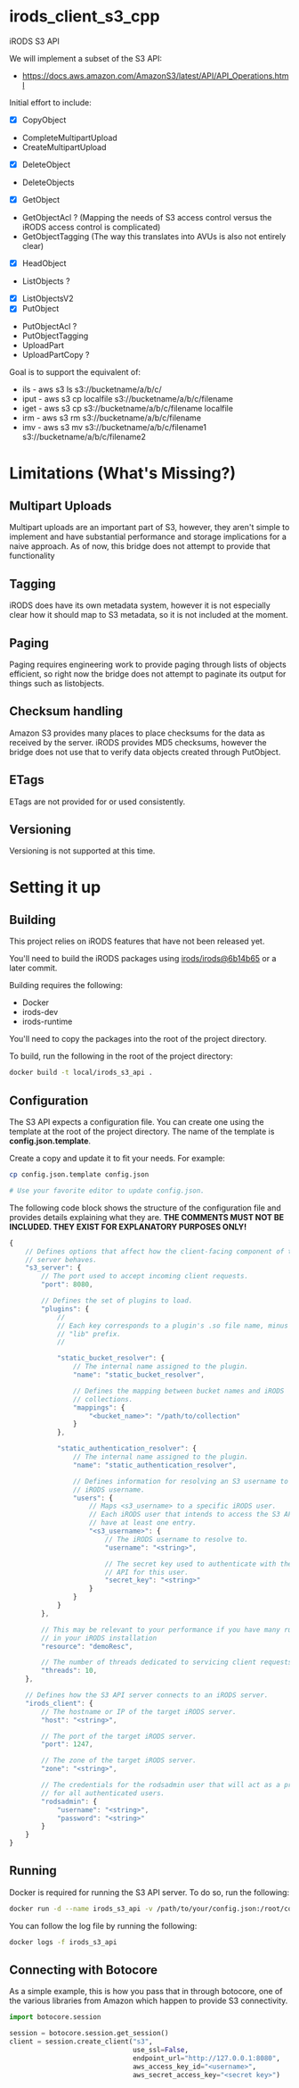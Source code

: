 # irods_client_s3_cpp

iRODS S3 API

We will implement a subset of the S3 API:
  - https://docs.aws.amazon.com/AmazonS3/latest/API/API_Operations.html

Initial effort to include:
  - [x] CopyObject
  - CompleteMultipartUpload
  - CreateMultipartUpload
  - [x] DeleteObject
  - DeleteObjects
  - [x] GetObject
  - GetObjectAcl ? (Mapping the needs of S3 access control versus the iRODS access control is complicated)
  - GetObjectTagging (The way this translates into AVUs is also not entirely clear)
  - [x] HeadObject
  - ListObjects ?
  - [x] ListObjectsV2
  - [x] PutObject
  - PutObjectAcl ?
  - PutObjectTagging
  - UploadPart
  - UploadPartCopy ?

Goal is to support the equivalent of:
 - ils - aws s3 ls s3://bucketname/a/b/c/
 - iput - aws s3 cp localfile s3://bucketname/a/b/c/filename
 - iget - aws s3 cp s3://bucketname/a/b/c/filename localfile
 - irm - aws s3 rm s3://bucketname/a/b/c/filename
 - imv - aws s3 mv s3://bucketname/a/b/c/filename1 s3://bucketname/a/b/c/filename2

# Limitations (What's Missing?)

## Multipart Uploads

Multipart uploads are an important part of S3, however, they aren't simple to implement and have substantial performance
and storage implications for a naive approach. As of now, this bridge does not attempt to provide that functionality

## Tagging

iRODS does have its own metadata system, however it is not especially clear how it should map to S3 metadata, so it is not
included at the moment.

## Paging

Paging requires engineering work to provide paging through lists of objects efficient, so right now the bridge does not
attempt to paginate its output for things such as listobjects.

## Checksum handling

Amazon S3 provides many places to place checksums for the data as received by the server. iRODS provides MD5 checksums, 
however the bridge does not use that to verify data objects created through PutObject.

## ETags

ETags are not provided for or used consistently.

## Versioning

Versioning is not supported at this time.

# Setting it up <a id="Interesting_Part"/>

## Building

This project relies on iRODS features that have not been released yet.

You'll need to build the iRODS packages using [irods/irods@6b14b65](https://github.com/irods/irods/tree/6b14b65301fc119ffc5cfaae4b0f5e68872100b9) or a later commit.

Building requires the following:
- Docker
- irods-dev
- irods-runtime

You'll need to copy the packages into the root of the project directory.

To build, run the following in the root of the project directory:

```bash
docker build -t local/irods_s3_api .
```

## Configuration

The S3 API expects a configuration file. You can create one using the template at the root of the project directory. The name of the template is **config.json.template**.

Create a copy and update it to fit your needs. For example:

```bash
cp config.json.template config.json

# Use your favorite editor to update config.json.
```

The following code block shows the structure of the configuration file and provides details explaining what they are. **THE COMMENTS MUST NOT BE INCLUDED. THEY EXIST FOR EXPLANATORY PURPOSES ONLY!**

```js
{
    // Defines options that affect how the client-facing component of the
    // server behaves.
    "s3_server": {
        // The port used to accept incoming client requests.
        "port": 8080,

        // Defines the set of plugins to load.
        "plugins": {
            //
            // Each key corresponds to a plugin's .so file name, minus the
            // "lib" prefix.
            //

            "static_bucket_resolver": {
                // The internal name assigned to the plugin.
                "name": "static_bucket_resolver",

                // Defines the mapping between bucket names and iRODS
                // collections.
                "mappings": {
                    "<bucket_name>": "/path/to/collection"
                }
            },

            "static_authentication_resolver": {
                // The internal name assigned to the plugin.
                "name": "static_authentication_resolver",

                // Defines information for resolving an S3 username to an
                // iRODS username.
                "users": {
                    // Maps <s3_username> to a specific iRODS user.
                    // Each iRODS user that intends to access the S3 API must
                    // have at least one entry.
                    "<s3_username>": {
                        // The iRODS username to resolve to.
                        "username": "<string>",

                        // The secret key used to authenticate with the S3
                        // API for this user.
                        "secret_key": "<string>"
                    }
                }
            }
        },

        // This may be relevant to your performance if you have many rules
        // in your iRODS installation
        "resource": "demoResc",

        // The number of threads dedicated to servicing client requests.
        "threads": 10,
    },

    // Defines how the S3 API server connects to an iRODS server.
    "irods_client": {
        // The hostname or IP of the target iRODS server.
        "host": "<string>",

        // The port of the target iRODS server.
        "port": 1247,

        // The zone of the target iRODS server.
        "zone": "<string>",

        // The credentials for the rodsadmin user that will act as a proxy
        // for all authenticated users.
        "rodsadmin": {
            "username": "<string>",
            "password": "<string>"
        }
    }
}
```

## Running

Docker is required for running the S3 API server. To do so, run the following:

```bash
docker run -d --name irods_s3_api -v /path/to/your/config.json:/root/config.json:ro -p 8080:8080 local/irods_s3_api
```

You can follow the log file by running the following:

```bash
docker logs -f irods_s3_api
```

## Connecting with Botocore

As a simple example, this is how you pass that in through botocore, one of the various libraries from Amazon which happen
to provide S3 connectivity.

```python
import botocore.session

session = botocore.session.get_session()
client = session.create_client("s3",
                               use_ssl=False,
                               endpoint_url="http://127.0.0.1:8080",
                               aws_access_key_id="<username>",
                               aws_secret_access_key="<secret key>")
```
